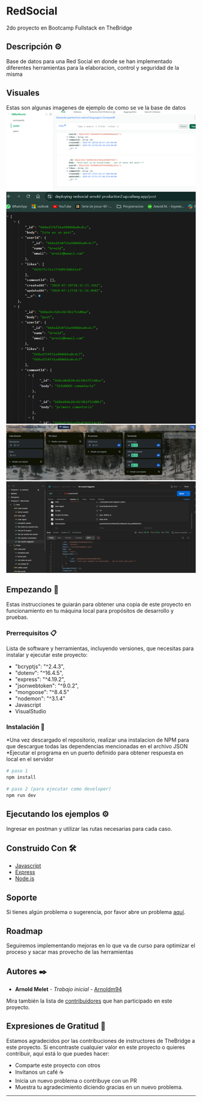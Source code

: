 # RedSocial

2do proyecto en Bootcamp Fullstack en TheBridge

## Descripción ⚙️

Base de datos para una Red Social en donde se han implementado diferentes herramientas para la elaboracion, control y seguridad de la misma

## Visuales

Estas son algunas imagenes de ejemplo de como se ve la base de datos
![Base de datos con tablas](./img/image1.png)
![Api desde dominio](./img/image2.png)
![Trello para elaboracion del proyecto](./img/image3.png)
![Postman de ejemplo para solicitudes](./img/image.png)

## Empezando 🚀

Estas instrucciones te guiarán para obtener una copia de este proyecto en funcionamiento en tu máquina local para propósitos de desarrollo y pruebas.

### Prerrequisitos 📋

Lista de software y herramientas, incluyendo versiones, que necesitas para instalar y ejecutar este proyecto:

- "bcryptjs": "^2.4.3",
- "dotenv": "^16.4.5",
- "express": "^4.19.2",
- "jsonwebtoken": "^9.0.2",
- "mongoose": "^8.4.5"
- "nodemon": "^3.1.4"
- Javascript
- VisualStudio

### Instalación 🔧

*Una vez descargado el repositorio, realizar una instalacion de NPM para que descargue todas las dependencias mencionadas en el archivo JSON
*Ejecutar el programa en un puerto definido para obtener respuesta en local en el servidor

```bash
# paso 1
npm install
```

```bash
# paso 2 (para ejecutar como developer)
npm run dev
```

## Ejecutando los ejemplos ⚙️

Ingresar en postman y utilizar las rutas necesarias para cada caso.

## Construido Con 🛠️

- [Javascript](https://developer.mozilla.org/es/docs/Web/JavaScript)
- [Express](https://expressjs.com/)
- [Node.js](https://nodejs.org/en)

## Soporte

Si tienes algún problema o sugerencia, por favor abre un problema [aquí](https://github.com/arnoldm94/RedSocial/issues).

## Roadmap

Seguiremos implementando mejoras en lo que va de curso para optimizar el proceso y sacar mas provecho de las herramientas

## Autores ✒️

- **Arnold Melet** - _Trabajo inicial_ - [Arnoldm94](https://github.com/arnoldm94)

Mira también la lista de [contribuidores](https://github.com/arnoldm94/e-comerce/contributors) que han participado en este proyecto.

## Expresiones de Gratitud 🎁

Estamos agradecidos por las contribuciones de instructores de TheBridge a este proyecto. Si encontraste cualquier valor en este proyecto o quieres contribuir, aquí está lo que puedes hacer:

- Comparte este proyecto con otros
- Invítanos un café ☕
- Inicia un nuevo problema o contribuye con un PR
- Muestra tu agradecimiento diciendo gracias en un nuevo problema.

---
